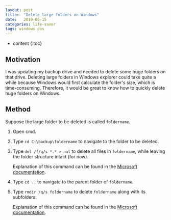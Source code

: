 ```yaml
---
layout: post
title:  "Delete large folders on Windows"
date:   2019-06-15
categories: life-saver
tags: windows dos
---
```


* content
{:toc}

## Motivation
I was updating my backup drive and needed to delete some huge folders on that drive. Deleting large folders in Windows explorer could take quite a while because Windows would first calculate the folder's size, which is time-consuming. Therefore, it would be great to know how to quickly delete huge folders on Windows.



## Method
Suppose the large folder to be deleted is called `foldername`.

1. Open cmd.
2. Type `cd C:\backup\foldername` to navigate to the folder to be deleted.
3. Type `del /f/q/s *.* > nul` to delete all files in `foldername`, while leaving the folder structure intact (for now). 
    
    Explanation of this command can be found in the [Microsoft documentation](https://docs.microsoft.com/en-us/windows-server/administration/windows-commands/del).
4. Type `cd ..` to navigate to the parent folder of `foldername`.
5. Type `rmdir /q/s foldername` to delete `foldername` along with its subfolders. 

    Explanation of this command can be found in the [Microsoft documentation](https://docs.microsoft.com/en-us/windows-server/administration/windows-commands/rmdir).